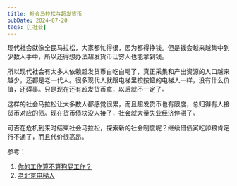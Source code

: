 ```yaml
---
title: 社会马拉松与超发货币
pubDate: 2024-07-20
tags: [👫社会]
---
```


现代社会就像全民马拉松，大家都忙得很，因为都得挣钱。但是钱会越来越集中到少数人手中，所以还得想办法超发货币让穷人也能拿到钱。

所以现代社会有太多人依赖超发货币白吃白喝了，真正采集和产出资源的人口越来越少，还都是老一代人。很多现代人就跟电梯里按按钮的电梯人一样，没有什么价值，还碍事。只是现在还有超发货币拿，以后就不一定了。

这样的社会马拉松让大多数人都感觉很累，而且超发货币也有限度，总归得有人接货币对应的债。现在货币债块没人接了，社会就大量失业经济停滞了。

可否在危机到来时结束社会马拉松，探索新的社会制度呢？继续借债寅吃卯粮肯定行不通了，而且代价很高昂。

参考：

1. [你的工作算不算狗屁工作？](https://www.bilibili.com/video/BV1GN41177hY/)
2. [老北京电梯人](https://www.douyin.com/video/7390685434445171995)
